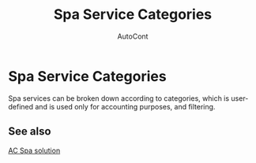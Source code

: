 ﻿---
    title: "Spa Service Categories"
    author: AutoCont
    ms.date: 04/30/2018
    ms.topic: article
    ms.prod: dynamics-nav-2017
    ms.contentlocale: en
    ms.lasthandoff: 04/30/2018
---

# Spa Service Categories

Spa services can be broken down according to categories, which is user-defined and is used only for accounting purposes, and filtering. 


## <a name="see-also"></a>See also
[AC Spa solution](ac-spa-solution.md)